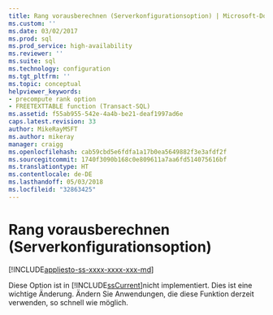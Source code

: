 ```yaml
---
title: Rang vorausberechnen (Serverkonfigurationsoption) | Microsoft-Dokumentation
ms.custom: ''
ms.date: 03/02/2017
ms.prod: sql
ms.prod_service: high-availability
ms.reviewer: ''
ms.suite: sql
ms.technology: configuration
ms.tgt_pltfrm: ''
ms.topic: conceptual
helpviewer_keywords:
- precompute rank option
- FREETEXTTABLE function (Transact-SQL)
ms.assetid: f55ab955-542e-4a4b-be21-deaf1997ad6e
caps.latest.revision: 33
author: MikeRayMSFT
ms.author: mikeray
manager: craigg
ms.openlocfilehash: cab59cbd5e6fdfa1a17b0ea5649882f3e3afdf2f
ms.sourcegitcommit: 1740f3090b168c0e809611a7aa6fd514075616bf
ms.translationtype: HT
ms.contentlocale: de-DE
ms.lasthandoff: 05/03/2018
ms.locfileid: "32863425"
---
```

# <a name="precompute-rank-server-configuration-option"></a>Rang vorausberechnen (Serverkonfigurationsoption)
[!INCLUDE[appliesto-ss-xxxx-xxxx-xxx-md](../../includes/appliesto-ss-xxxx-xxxx-xxx-md.md)]

  Diese Option ist in [!INCLUDE[ssCurrent](../../includes/sscurrent-md.md)]nicht implementiert. Dies ist eine wichtige Änderung. Ändern Sie Anwendungen, die diese Funktion derzeit verwenden, so schnell wie möglich.  
  
  
